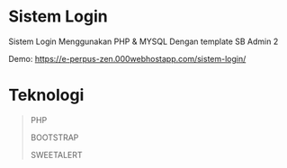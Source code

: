 # Sistem Login
Sistem Login Menggunakan PHP &amp; MYSQL Dengan template SB Admin 2

Demo: https://e-perpus-zen.000webhostapp.com/sistem-login/

# Teknologi
> PHP
>
> BOOTSTRAP
>
> SWEETALERT
